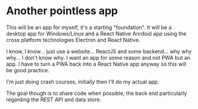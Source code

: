 # Another pointless app
This will be an app for myself, it's a starting "foundation". It will be a desktop app for Windows/Linux and a React Native Anrdoid app using the cross platform technologies Electron and React Native.

I know, I know... just use a website... ReactJS and some backend... why why why... I don't know why. I want an app for some reason and not PWA but an app. I have to turn a PWA back into a React Native app anyway so this will be good practice.

I'm just doing crash courses, initially then I'll do my actual app.

The goal though is to share code when possible, the back end particularly regarding the REST API and data store.
